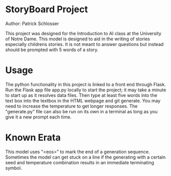 # StoryBoard Project
Author: Patrick Schlosser

This project was designed for the Introduction to AI class at the University of Notre Dame. 
This model is designed to aid in the writing of stories especially childrens stories. It is not meant to answer questions but instead should be prompted with 5 words of a story. 
# Usage
The python functionality in this project is linked to a front end through Flask. Run the Flask app file app.py locally to start the project; it may take a minute to start up as it resolves data files. Then type at least five words into the text box into the textbox in the HTML webpage and git generate. You may need to increase the temperature to get longer responses. 
The "generate.py" file can also be run on its own in a terminal as long as you give it a new prompt each time.
# Known Erata
This model uses "\<eos\>" to mark the end of a generation sequence. Sometimes the model can get stuck on a line if the generating with a certain seed and temperature combination results in an immediate terminating symbol.
